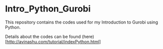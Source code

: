 # Intro_Python_Gurobi

This repository contains the codes used for my Introduction to Gurobi using Python. 

Details about the codes can be found (here)[http://avinashu.com/tutorial/indexPython.html]
